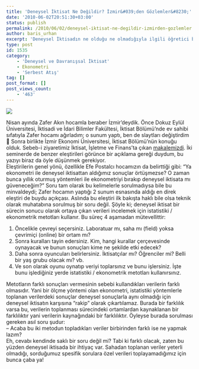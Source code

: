 ```yaml
---
title: 'Deneysel İktisat Ne Değildir? İzmir&#039;den Gözlemler&#8230;'
date: '2010-06-02T20:51:30+03:00'
status: publish
permalink: /2010/06/02/deneysel-iktisat-ne-degildir-izmirden-gozlemler
author: baris_urhan
excerpt: 'Deneysel İktisadın ne olduğu ne olmadığıyla ilgili öğretici bir yazı...'
type: post
id: 1535
category:
    - 'Deneysel ve Davranışsal İktisat'
    - Ekonometri
    - 'Serbest Atış'
tag: []
post_format: []
post_views_count:
    - '463'
---
```

![](http://cep.lse.ac.uk/images/news/mostly_harmless_econometrics_bookcover.jpg)

Nisan ayında Zafer Akın hocamla beraber İzmir’deydik. Önce Dokuz Eylül Üniversitesi, İktisadi ve İdari Bilimler Fakültesi, İktisat Bölümü’nde ev sahibi sıfatıyla Zafer hocamı ağırladım; o sunum yaptı, ben de slaytları değiştirdim 🙂 Sonra birlikte İzmir Ekonomi Üniversitesi, İktisat Bölümü’nün konuğu olduk. Sebeb-i ziyaretimiz İktisat, İşletme ve Finans’ta çıkan [makalemizdi](http://iif.com.tr/index.php/iif/article/view/iif.2010.288.2585). İki seminerde de benzer eleştirileri görünce bir açıklama gereği duydum, bu yazıyı biraz da öyle düşünmek gerekiyor.  
Eleştirilerin genel yönü, özellikle Efe Postalcı hocamızın da belirttiği gibi: “Ya ekonometri ile deneysel iktisattan aldığımız sonuçlar örtüşmezse? O zaman bunca yıllık oturmuş yöntemleri ile ekonometriyi bırakıp deneysel iktisata mı güveneceğim?” Soru tam olarak bu kelimelerle sorulmadıysa bile bu minvaldeydi; Zafer hocamın yaptığı 2 sunum esnasında aldığı en direk eleştiri de buydu açıkçası. Aslında bu eleştiri ilk bakışta haklı bile olsa teknik olarak muhatabına sorulmuş bir soru değil. Şöyle ki; deneysel iktisat bir sürecin sonucu olarak ortaya çıkan verileri incelemek için istatistiki / ekonometrik metotları kullanır. Bu süreç 4 aşamadan mütevellittir:

1. Öncelikle çevreyi seçersiniz. Laboratuar mı, saha mı (field) yoksa çevrimiçi (online) bir ortam mı?
2. Sonra kuralları tayin edersiniz. Kim, hangi kurallar çerçevesinde oynayacak ve bunun sonuçları kime ne şekilde etki edecek?
3. Daha sonra oyuncuları belirlersiniz. İktisatçılar mı? Öğrenciler mi? Belli bir yaş grubu olacak mı? vb.
4. Ve son olarak oyunu oynatıp veriyi toplarsınız ve bunu işlersiniz. İşte bunu işlediğiniz yerde istatistiki / ekonometrik metotları kullanırsınız.

Metotların farklı sonuçları vermesinin sebebi kullandıkları verilerin farklı olmasıdır. Yani bir ölçme yöntemi olan ekonometri, istatistiki yöntemlerle toplanan verilerdeki sonuçlar deneysel sonuçlarla aynı olmadığı için deneysel iktisatın karşısına “rakip” olarak çıkartılamaz. Burada bir farklılık varsa bu, verilerin toplanması sürecindeki ortamlardan kaynaklanan bir farklılıktır yani verilerin kaynağındaki bir farklılıktır. Öyleyse burada sorulması gereken asıl soru şudur:  
– Acaba bu iki metodun topladıkları veriler birbirinden farklı ise ne yapmak lazım?  
Eh, cevabı kendinde saklı bir soru değil mi? Tabi ki farklı olacak, zaten bu yüzden deneysel iktisada bir ihtiyaç var. Sahadan toplanan veriler yeterli olmadığı, sorduğumuz spesifik sorulara özel verileri toplayamadığımız için bunca çaba ya!